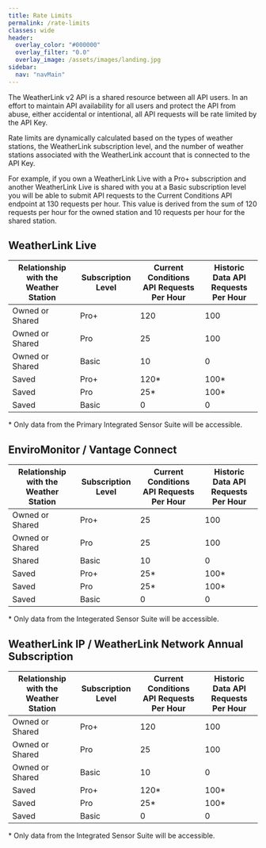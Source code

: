 ```yaml
---
title: Rate Limits
permalink: /rate-limits
classes: wide
header:
  overlay_color: "#000000"
  overlay_filter: "0.0"
  overlay_image: /assets/images/landing.jpg
sidebar:
  nav: "navMain"
---
```


The WeatherLink v2 API is a shared resource between all API users. In an effort to maintain API availability for all users and protect the API from abuse, either accidental or intentional, all API requests will be rate limited by the API Key.

Rate limits are dynamically calculated based on the types of weather stations, the WeatherLink subscription level, and the number of weather stations associated with the WeatherLink account that is connected to the API Key.

For example, if you own a WeatherLink Live with a Pro+ subscription and another WeatherLink Live is shared with you at a Basic subscription level you will be able to submit API requests to the Current Conditions API endpoint at 130 requests per hour. This value is derived from the sum of 120 requests per hour for the owned station and 10 requests per hour for the shared station.

## WeatherLink Live

Relationship with the Weather Station|Subscription Level|Current Conditions API Requests Per Hour|Historic Data API Requests Per Hour
-|-|-|-
Owned or Shared |Pro+  |120  |100
Owned or Shared |Pro   |25   |100
Owned or Shared |Basic |10   | 0
Saved           |Pro+  |120* |100*
Saved           |Pro   |25*  |100*
Saved           |Basic |0    |0

\* Only data from the Primary Integrated Sensor Suite will be accessible.

## EnviroMonitor / Vantage Connect

Relationship with the Weather Station|Subscription Level|Current Conditions API Requests Per Hour|Historic Data API Requests Per Hour
-|-|-|-
Owned or Shared |Pro+  |25   |100
Owned or Shared |Pro   |25   |100
Shared          |Basic |10   | 0
Saved           |Pro+  |25*  |100*
Saved           |Pro   |25*  |100*
Saved           |Basic |0    |0

\* Only data from the Integerated Sensor Suite will be accessible.

## WeatherLink IP / WeatherLink Network Annual Subscription

Relationship with the Weather Station|Subscription Level|Current Conditions API Requests Per Hour|Historic Data API Requests Per Hour
-|-|-|-
Owned or Shared |Pro+  |120  |100
Owned or Shared |Pro   |25   |100
Owned or Shared |Basic |10   | 0
Saved           |Pro+  |120* |100*
Saved           |Pro   |25*  |100*
Saved           |Basic |0    |0

\* Only data from the Integrated Sensor Suite will be accessible.

